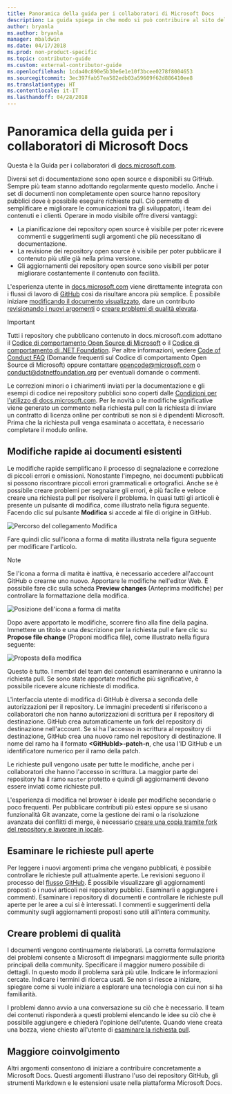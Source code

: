 ```yaml
---
title: Panoramica della guida per i collaboratori di Microsoft Docs
description: La guida spiega in che modo si può contribuire al sito della documentazione Microsoft docs.microsoft.com.
author: bryanla
ms.author: bryanla
manager: mbaldwin
ms.date: 04/17/2018
ms.prod: non-product-specific
ms.topic: contributor-guide
ms.custom: external-contributor-guide
ms.openlocfilehash: 1cda40c890e5b30e6e1e10f3bcee0278f8004653
ms.sourcegitcommit: 3ec397fab57ea582edb03a59609f62d886410ee8
ms.translationtype: HT
ms.contentlocale: it-IT
ms.lasthandoff: 04/28/2018
---
```

# <a name="microsoft-docs-contributor-guide-overview"></a>Panoramica della guida per i collaboratori di Microsoft Docs

Questa è la Guida per i collaboratori di [docs.microsoft.com](https://docs.microsoft.com).

Diversi set di documentazione sono open source e disponibili su GitHub. Sempre più team stanno adottando regolarmente questo modello. Anche i set di documenti non completamente open source hanno repository pubblici dove è possibile eseguire richieste pull. Ciò permette di semplificare e migliorare le comunicazioni tra gli sviluppatori, i team dei contenuti e i clienti. Operare in modo visibile offre diversi vantaggi:

- La pianificazione dei repository open source è visibile per poter ricevere commenti e suggerimenti sugli argomenti che più necessitano di documentazione.
- La revisione dei repository open source è visibile per poter pubblicare il contenuto più utile già nella prima versione.
- Gli aggiornamenti dei repository open source sono visibili per poter migliorare costantemente il contenuto con facilità.

L'esperienza utente in [docs.microsoft.com](https://docs.microsoft.com) viene direttamente integrata con i flussi di lavoro di [GitHub](https://github.com) così da risultare ancora più semplice. È possibile iniziare [modificando il documento visualizzato](#quick-edits-to-existing-documents), dare un contributo [revisionando i nuovi argomenti](#review-open-prs) o [creare problemi di qualità elevata](#create-quality-issues).

> [!IMPORTANT]
> Tutti i repository che pubblicano contenuto in docs.microsoft.com adottano il [Codice di comportamento Open Source di Microsoft](https://opensource.microsoft.com/codeofconduct/) o il [Codice di comportamento di .NET Foundation](https://dotnetfoundation.org/code-of-conduct). Per altre informazioni, vedere [Code of Conduct FAQ](https://opensource.microsoft.com/codeofconduct/faq/) (Domande frequenti sul Codice di comportamento Open Source di Microsoft) oppure contattare [opencode@microsoft.com](mailto:opencode@microsoft.com) o [conduct@dotnetfoundation.org](mailto:conduct@dotnetfoundation.org) per eventuali domande o commenti.<br>
>
> Le correzioni minori o i chiarimenti inviati per la documentazione e gli esempi di codice nei repository pubblici sono coperti dalle [Condizioni per l'utilizzo di docs.microsoft.com](https://docs.microsoft.com/legal/termsofuse). Per le novità o le modifiche significative viene generato un commento nella richiesta pull con la richiesta di inviare un contratto di licenza online per contributi se non si è dipendenti Microsoft. Prima che la richiesta pull venga esaminata o accettata, è necessario completare il modulo online.

## <a name="quick-edits-to-existing-documents"></a>Modifiche rapide ai documenti esistenti

Le modifiche rapide semplificano il processo di segnalazione e correzione di piccoli errori e omissioni. Nonostante l'impegno, nei documenti pubblicati si possono riscontrare piccoli errori grammaticali e ortografici. Anche se è possibile creare problemi per segnalare gli errori, è più facile e veloce creare una richiesta pull per risolvere il problema. In quasi tutti gli articoli è presente un pulsante di modifica, come illustrato nella figura seguente. Facendo clic sul pulsante **Modifica** si accede al file di origine in GitHub.

![Percorso del collegamento Modifica](./media/index/edit-article.png)

Fare quindi clic sull'icona a forma di matita illustrata nella figura seguente per modificare l'articolo.

> [!NOTE]
> Se l'icona a forma di matita è inattiva, è necessario accedere all'account GitHub o crearne uno nuovo. Apportare le modifiche nell'editor Web. È possibile fare clic sulla scheda **Preview changes** (Anteprima modifiche) per controllare la formattazione della modifica.

![Posizione dell'icona a forma di matita](./media/index/editicon.png)

Dopo avere apportato le modifiche, scorrere fino alla fine della pagina. Immettere un titolo e una descrizione per la richiesta pull e fare clic su **Propose file change** (Proponi modifica file), come illustrato nella figura seguente:

![Proposta della modifica](./media/index/submit-pull-request.png)

Questo è tutto. I membri del team dei contenuti esamineranno e uniranno la richiesta pull. Se sono state apportate modifiche più significative, è possibile ricevere alcune richieste di modifica.

L'interfaccia utente di modifica di GitHub è diversa a seconda delle autorizzazioni per il repository. Le immagini precedenti si riferiscono a collaboratori che non hanno autorizzazioni di scrittura per il repository di destinazione. GitHub crea automaticamente un fork del repository di destinazione nell'account. Se si ha l'accesso in scrittura al repository di destinazione, GitHub crea una nuovo ramo nel repository di destinazione. Il nome del ramo ha il formato **\<GitHubId\>-patch-n**, che usa l'ID GitHub e un identificatore numerico per il ramo della patch.

Le richieste pull vengono usate per tutte le modifiche, anche per i collaboratori che hanno l'accesso in scrittura. La maggior parte dei repository ha il ramo `master` protetto e quindi gli aggiornamenti devono essere inviati come richieste pull.

L'esperienza di modifica nel browser è ideale per modifiche secondarie o poco frequenti. Per pubblicare contributi più estesi oppure se si usano funzionalità Git avanzate, come la gestione dei rami o la risoluzione avanzata dei conflitti di merge, è necessario [creare una copia tramite fork del repository e lavorare in locale](how-to-write-workflows-major.md).

## <a name="review-open-prs"></a>Esaminare le richieste pull aperte

Per leggere i nuovi argomenti prima che vengano pubblicati, è possibile controllare le richieste pull attualmente aperte. Le revisioni seguono il processo del [flusso GitHub](https://guides.github.com/introduction/flow/). È possibile visualizzare gli aggiornamenti proposti o i nuovi articoli nei repository pubblici. Esaminarli e aggiungere i commenti. Esaminare i repository di documenti e controllare le richieste pull aperte per le aree a cui si è interessati. I commenti e suggerimenti della community sugli aggiornamenti proposti sono utili all'intera community.

## <a name="create-quality-issues"></a>Creare problemi di qualità

I documenti vengono continuamente rielaborati. La corretta formulazione dei problemi consente a Microsoft di impegnarsi maggiormente sulle priorità principali della community. Specificare il maggior numero possibile di dettagli. In questo modo il problema sarà più utile. Indicare le informazioni cercate. Indicare i termini di ricerca usati. Se non si riesce a iniziare, spiegare come si vuole iniziare a esplorare una tecnologia con cui non si ha familiarità.

I problemi danno avvio a una conversazione su ciò che è necessario. Il team dei contenuti risponderà a questi problemi elencando le idee su ciò che è possibile aggiungere e chiederà l'opinione dell'utente. Quando viene creata una bozza, viene chiesto all'utente di [esaminare la richiesta pull](#review-open-prs).

## <a name="get-more-involved"></a>Maggiore coinvolgimento

Altri argomenti consentono di iniziare a contribuire concretamente a Microsoft Docs. Questi argomenti illustrano l'uso dei repository GitHub, gli strumenti Markdown e le estensioni usate nella piattaforma Microsoft Docs.
